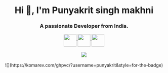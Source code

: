 <h1 align="center">Hi 👋, I'm Punyakrit singh makhni</h1>
<h3 align="center">A passionate Developer from India.</h3>





<div align="center">


<a href="https://twitter.com/punyakrit3">
  <img align="middle" width="40px" src="https://img.icons8.com/dusk/64/000000/twitter-circled.png"/>
</a>
<a href="https://instagram.com/punyakrit_singh_22">
  <img align="middle" width="40px" src="https://img.icons8.com/cotton/64/000000/instagram-new.png"/>
</a>
<a href="https://discordapp.com/users/625640024335056897">
  <img align="middle" width="40px"
  src="https://img.icons8.com/dusk/50/000000/discord-logo.png">
</a>
<br>
</br>
<img align="middle" src="https://discord.c99.nl/widget/theme-3/625640024335056897.png">
<br>
<br>
![](https://komarev.com/ghpvc/?username=punyakrit&style=for-the-badge)


</center>
</div>



